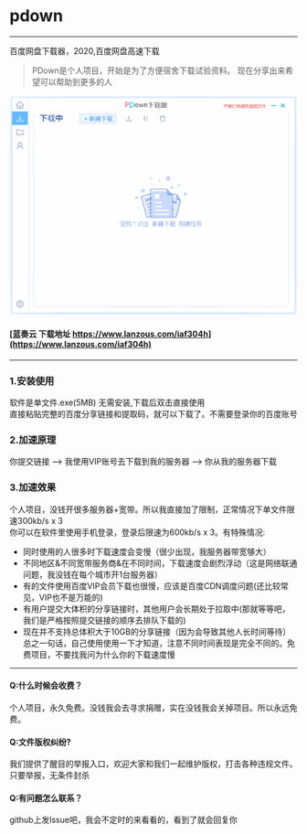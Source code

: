 # pdown
---
百度网盘下载器，2020,百度网盘高速下载
>PDown是个人项目，开始是为了方便宿舍下载试验资料。 现在分享出来希望可以帮助到更多的人

![demo](down600.gif)


#### [蓝奏云 下载地址  https://www.lanzous.com/iaf304h](https://www.lanzous.com/iaf304h)
---
### 1.安装使用

软件是单文件.exe(5MB) 无需安装,下载后双击直接使用<br/>
直接粘贴完整的百度分享链接和提取码，就可以下载了。不需要登录你的百度账号

### 2.加速原理

你提交链接  -->  我使用VIP账号去下载到我的服务器  -->  你从我的服务器下载

### 3.加速效果

个人项目，没钱开很多服务器+宽带。所以我直接加了限制，正常情况下单文件限速300kb/s x 3<br/>
<a>你可以在软件里使用手机登录，登录后限速为600kb/s x 3<a/>。有特殊情况:<br/>
* 同时使用的人很多时下载速度会变慢（很少出现，我服务器带宽够大）<br/>
* 不同地区&不同宽带服务商&在不同时间，下载速度会剧烈浮动（这是网络联通问题，我没钱在每个城市开1台服务器）<br/>
* 有的文件使用百度VIP会员下载也很慢，应该是百度CDN调度问题(还比较常见，VIP也不是万能的)<br/>
* 有用户提交大体积的分享链接时，其他用户会长期处于拉取中(那就等等吧，我们是严格按照提交链接的顺序去排队下载的)<br/>
* 现在并不支持总体积大于10GB的分享链接（因为会导致其他人长时间等待）<br/>
总之一句话，自己使用使用一下才知道，注意不同时间表现是完全不同的。免费项目，不要找我问为什么你的下载速度慢<br/>

---

#### Q:什么时候会收费？
个人项目，永久免费。没钱我会去寻求捐赠，实在没钱我会关掉项目。所以永远免费。
#### Q:文件版权纠纷?
我们提供了醒目的举报入口，欢迎大家和我们一起维护版权，打击各种违规文件。只要举报，无条件封杀
#### Q:有问题怎么联系？
github上发Issue吧，我会不定时的来看看的，看到了就会回复你
